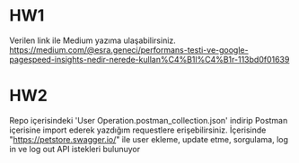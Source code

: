 # HW1 

Verilen link ile Medium yazıma ulaşabilirsiniz.
https://medium.com/@esra.geneci/performans-testi-ve-google-pagespeed-insights-nedir-nerede-kullan%C4%B1l%C4%B1r-113bd0f01639

# HW2 

Repo içerisindeki 'User Operation.postman_collection.json' indirip Postman içerisine import ederek yazdığım requestlere erişebilirsiniz.
İçerisinde "https://petstore.swagger.io/" ile user ekleme, update etme, sorgulama, log in ve log out API istekleri bulunuyor
